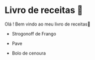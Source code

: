 # Livro de receitas :clown_face:

Olá ! Bem vindo ao meu livro de receitas:cake:

- Strogonoff de Frango 

- Pave

- Bolo de cenoura

  

